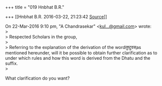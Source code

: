 +++
title = "019 Hnbhat B.R."

+++
[[Hnbhat B.R.	2016-03-22, 21:23:42 [Source](https://groups.google.com/g/samskrita/c/O-ArQvKXvO8)]]



  
On 22-Mar-2016 9:10 pm, "A Chandrasekar" \<[kul...@gmail.com]()\> wrote:  
\>  
\> Respected Scholars in the group,  
\>  
\> Referring to the explanation of the derivation of the wordतुष्टुवस्as mentioned hereunder, will it be possible to obtain further clarification as to under which rules and how this word is derived from the Dhatu and the suffix.  
\>  

What clarification do you want?  
  

